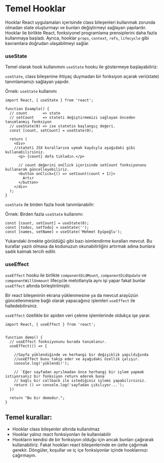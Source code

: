 # Temel Hooklar

Hooklar React uygulamaları içerisinde class bileşenleri kullanmak zorunda olmadan state oluşturmayı ve bunları değiştirmeyi sağlayan yapılardır. Hooklar ile birlikte React, fonksiyonel programlama prensiplerini daha fazla kullanmaya başladı. Ayrıca, hooklar `props`, `context`, `refs`, `lifecycle` gibi kavramlara doğrudan ulaşabilmeyi sağlar.

### useState

Temel olarak hook kullanımını `useState` hooku ile göstermeye başlayabiliriz:

`useState`, class bileşenine ihtiyaç duymadan bir fonksiyon açarak veri(state) tanımlamamızı sağlayan yapıdır.

Örnek: `useState` kullanımı

```
import React, { useState } from 'react';

function Example() {
  // count       => state
  // setCount    => stateti değiştirmemizi sağlayan önceden tanımlanmış fonksiyon
  // useState(0) => ise statetin başlangıç değeri.
  const [count, setCount] = useState(0);

  return (
    <div>
    //stateti JSX kurallarına uymak kaydıyla aşağıdaki gibi kullanabilirsiniz.
      <p> {count} defa tıkladın.</p>

      // count değerini onClick içerisinde setCount fonksiyonunu kullanarak güncelleyebiliriz.
      <button onClick={() => setCount(count + 1)}>
        Artır
      </button>
    </div>
  );
}
```

`useState` ile birden fazla hook tanımlanabilir:

Örnek: Birden fazla `useState` kullanımı:

```
const [count, setCount] = useState(0);
const [todos, setTodo] = useState('');
const [names, setName] = useState('Mehmet Eyüpoğlu');
```

Yukarıdaki örnekte görüldüğü gibi bazı isimlendirme kuralları mevcut. Bu kurallar yazılı olmasa da kodunuzun okunabilirliğini artırmak adına bunlara sadık kalmak tercih edilir.

### useEffect

`useEffect` hooku ile birlikte `componentDidMount`, `componentDidUpdate` ve `componentWillUnmount` lifecycle metotlarıyla aynı işi yapar fakat bunlar `useEffect` altında birleştirilmiştir.

Bir react bileşeninin ekrana yüklenmesine ya da mevcut arayüzün güncellenmesine bağlı olarak yapacağınız işlemleri `useEffect` ile halledebilirsiniz.

`useEffect` özellikle bir apiden veri çekme işlemlerinde oldukça işe yarar.

```
import React, { useEffect } from 'react';


function demo() {
  // useEffect fonksiyonunu burada tanımlanır.
  useEffect(() => {

    //Sayfa yüklendiğinde ve herhangi bir değişiklik yapıldığında
    //useEffect bunu takip eder ve aşağıdaki özellik çalışır.
    console.log('yüklendi!');

    // `Eğer sayfadan ayrılmadan önce herhangi bir işlem yapmak istiyorsanız bir fonksiyon return ederek buna`
    // bağlı bir callback ile istediğiniz işlemi yapabilirsiniz.
    return () => console.log('sayfadan çıkılıyor...');
  })

  return "Bu bir demodur.";
}
```

## Temel kurallar:

- Hooklar class bileşenler altında kullanılmaz
- Hooklar yalnız react fonksiyonları ile kullanılabilir
- Hookların kendisi de bir fonksiyon olduğu için ancak bunları çağırarak kullanabiliriz. Fakat hookları react bileşenlerinde en üstte çağırmak gerekir. Döngüler, koşullar ve iç içe fonksiyonlar içinde hooklarınızı çağırmayın.
